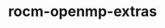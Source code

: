 ---
title: "rocm-openmp-extras"
layout: cache
categories: [package, develop]
meta: {"compilers": ["gcc@=11.4.0"], "num_specs": 4, "num_specs_by_stack": {"e4s": 4, "root": 4}, "oss": ["ubuntu22.04"], "platforms": ["linux"], "stacks": ["e4s", "root"], "targets": ["x86_64_v3"], "versions": ["6.3.2"]}
spec_details: [{"compiler": "gcc@=11.4.0", "hash": "53y2vvvluoj4fdy3twnrpmuqj32cmubp", "os": "ubuntu22.04", "platform": "linux", "size": "-", "stacks": ["e4s", "root"], "target": "x86_64_v3", "variants": ["~asan", "build_system=generic", "patches=6f77cb2"], "versions": ["6.3.2"]}, {"compiler": "gcc@=11.4.0", "hash": "qdwtfuvxovt3h4jj5dulymedyp7anwro", "os": "ubuntu22.04", "platform": "linux", "size": "-", "stacks": ["e4s", "root"], "target": "x86_64_v3", "variants": ["~asan", "build_system=generic", "patches=6f77cb2"], "versions": ["6.3.2"]}, {"compiler": "gcc@=11.4.0", "hash": "samraawtyrff6tibhh7l7vrv3qsexhbd", "os": "ubuntu22.04", "platform": "linux", "size": "-", "stacks": ["e4s", "root"], "target": "x86_64_v3", "variants": ["~asan", "build_system=generic", "patches=6f77cb2"], "versions": ["6.3.2"]}, {"compiler": "gcc@=11.4.0", "hash": "zofqcrqhzb6xptf6fj36lc36fbsqfwy5", "os": "ubuntu22.04", "platform": "linux", "size": "-", "stacks": ["e4s", "root"], "target": "x86_64_v3", "variants": ["~asan", "build_system=generic", "patches=6f77cb2"], "versions": ["6.3.2"]}]
---